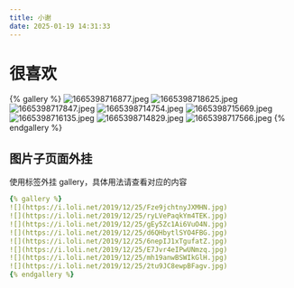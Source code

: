 ```yaml
---
title: 小谢
date: 2025-01-19 14:31:33
---
```

# 很喜欢

{% gallery %}
![1665398716877.jpeg](https://s2.loli.net/2025/01/19/B3iKZw45eWjP9gd.jpg)
![1665398718625.jpeg](https://s2.loli.net/2025/01/19/QkJnaV31IjyA8wH.jpg)
![1665398717847.jpeg](https://s2.loli.net/2025/01/19/o4zfZYLT3nKmRlX.jpg)
![1665398714754.jpeg](https://s2.loli.net/2025/01/19/3CyKWeNg5JoThkR.jpg)
![1665398715669.jpeg](https://s2.loli.net/2025/01/19/FXg7AGsvQypcIfn.jpg)
![1665398716135.jpeg](https://s2.loli.net/2025/01/19/R8iUYVHQKWndMCB.jpg)
![1665398714829.jpeg](https://s2.loli.net/2025/01/19/CJmOHKGSstqyakW.jpg)
![1665398717566.jpeg](https://s2.loli.net/2025/01/19/3OgFsqvYRKptlX7.jpg)
{% endgallery %}

## 图片子页面外挂  
使用标签外挂 gallery，具体用法请查看对应的内容
```YAML 
{% gallery %}
![](https://i.loli.net/2019/12/25/Fze9jchtnyJXMHN.jpg)
![](https://i.loli.net/2019/12/25/ryLVePaqkYm4TEK.jpg)
![](https://i.loli.net/2019/12/25/gEy5Zc1Ai6VuO4N.jpg)
![](https://i.loli.net/2019/12/25/d6QHbytlSYO4FBG.jpg)
![](https://i.loli.net/2019/12/25/6nepIJ1xTgufatZ.jpg)
![](https://i.loli.net/2019/12/25/E7Jvr4eIPwUNmzq.jpg)
![](https://i.loli.net/2019/12/25/mh19anwBSWIkGlH.jpg)
![](https://i.loli.net/2019/12/25/2tu9JC8ewpBFagv.jpg)
{% endgallery %}
```